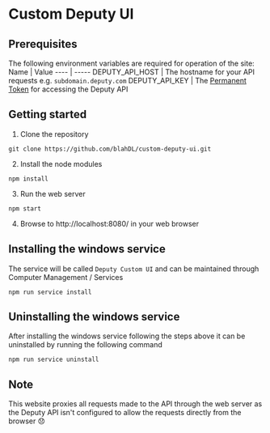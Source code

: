 # Custom Deputy UI

## Prerequisites

The following environment variables are required for operation of the site:
Name | Value
---- | -----
DEPUTY_API_HOST | The hostname for your API requests e.g. `subdomain.deputy.com`
DEPUTY_API_KEY | The [Permanent Token](https://www.deputy.com/api-doc/API/Authentication#page_Permanent_Token) for accessing the Deputy API

## Getting started

1. Clone the repository
```
git clone https://github.com/blahDL/custom-deputy-ui.git
```
2. Install the node modules 
```
npm install
```
3. Run the web server
```
npm start
```
4. Browse to http://localhost:8080/ in your web browser

## Installing the windows service

The service will be called `Deputy Custom UI` and can be maintained through Computer Management / Services
```
npm run service install
```

## Uninstalling the windows service

After installing the windows service following the steps above it can be uninstalled by running the following command
```
npm run service uninstall
```

## Note

This website proxies all requests made to the API through the web server as the Deputy API isn't configured to allow the requests directly from the browser :disappointed: